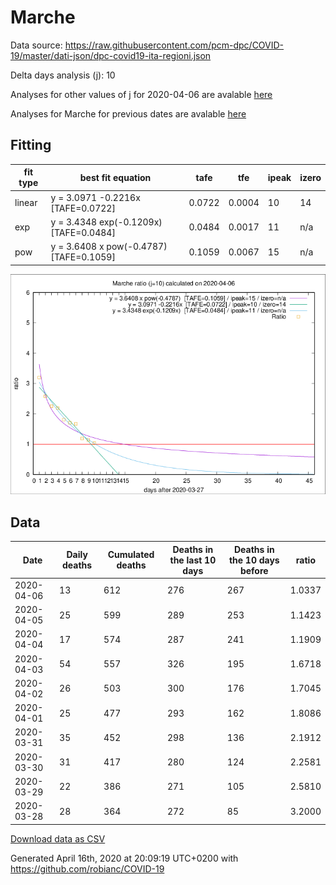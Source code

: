 # Marche

Data source: https://raw.githubusercontent.com/pcm-dpc/COVID-19/master/dati-json/dpc-covid19-ita-regioni.json

Delta days analysis (j): 10

Analyses for other values of j for 2020-04-06 are avalable [here](../2020-04-06/README.md)

Analyses for Marche for previous dates are avalable [here](../README.md)

## Fitting 
|fit type|best fit equation|tafe|tfe|ipeak|izero|
|-------|-----|--------|------|---|---|
|linear|y = 3.0971 -0.2216x  [TAFE=0.0722]|0.0722|0.0004|10|14|
|exp|y = 3.4348 exp(-0.1209x)  [TAFE=0.0484]|0.0484|0.0017|11|n/a|
|pow|y = 3.6408 x pow(-0.4787)  [TAFE=0.1059]|0.1059|0.0067|15|n/a|

![Plot](COVID-19_marche_j10_2020-04-06.png)

## Data
|Date|Daily deaths|Cumulated deaths|Deaths in the last 10 days|Deaths in the 10 days before|ratio|
|----|----------|-----------|-------|--------------------|-----|
|2020-04-06|13|612|276|267|1.0337|
|2020-04-05|25|599|289|253|1.1423|
|2020-04-04|17|574|287|241|1.1909|
|2020-04-03|54|557|326|195|1.6718|
|2020-04-02|26|503|300|176|1.7045|
|2020-04-01|25|477|293|162|1.8086|
|2020-03-31|35|452|298|136|2.1912|
|2020-03-30|31|417|280|124|2.2581|
|2020-03-29|22|386|271|105|2.5810|
|2020-03-28|28|364|272|85|3.2000|

[Download data as CSV](COVID-19_marche_j10_2020-04-06.csv)

Generated April 16th, 2020 at 20:09:19 UTC+0200 with https://github.com/robianc/COVID-19

